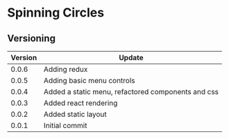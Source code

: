 # Spinning Circles

## Versioning
Version | Update
--- | --- |
0.0.6 | Adding redux
0.0.5 | Adding basic menu controls
0.0.4 | Added a static menu, refactored components and css
0.0.3 | Added react rendering
0.0.2 | Added static layout
0.0.1 | Initial commit
